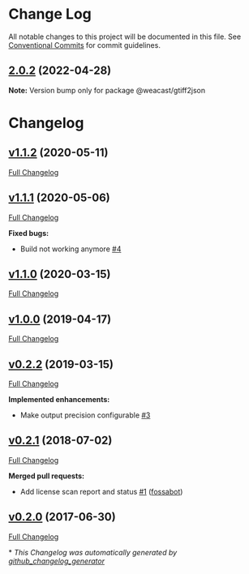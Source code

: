 # Change Log

All notable changes to this project will be documented in this file.
See [Conventional Commits](https://conventionalcommits.org) for commit guidelines.

## [2.0.2](https://github.com/weacast/weacast-gtiff2json/compare/v2.0.1...v2.0.2) (2022-04-28)

**Note:** Version bump only for package @weacast/gtiff2json





# Changelog

## [v1.1.2](https://github.com/weacast/weacast-gtiff2json/tree/v1.1.2) (2020-05-11)

[Full Changelog](https://github.com/weacast/weacast-gtiff2json/compare/v1.1.1...v1.1.2)

## [v1.1.1](https://github.com/weacast/weacast-gtiff2json/tree/v1.1.1) (2020-05-06)

[Full Changelog](https://github.com/weacast/weacast-gtiff2json/compare/v1.1.0...v1.1.1)

**Fixed bugs:**

- Build not working anymore [\#4](https://github.com/weacast/weacast-gtiff2json/issues/4)

## [v1.1.0](https://github.com/weacast/weacast-gtiff2json/tree/v1.1.0) (2020-03-15)

[Full Changelog](https://github.com/weacast/weacast-gtiff2json/compare/v1.0.0...v1.1.0)

## [v1.0.0](https://github.com/weacast/weacast-gtiff2json/tree/v1.0.0) (2019-04-17)

[Full Changelog](https://github.com/weacast/weacast-gtiff2json/compare/v0.2.2...v1.0.0)

## [v0.2.2](https://github.com/weacast/weacast-gtiff2json/tree/v0.2.2) (2019-03-15)

[Full Changelog](https://github.com/weacast/weacast-gtiff2json/compare/v0.2.1...v0.2.2)

**Implemented enhancements:**

- Make output precision configurable [\#3](https://github.com/weacast/weacast-gtiff2json/issues/3)

## [v0.2.1](https://github.com/weacast/weacast-gtiff2json/tree/v0.2.1) (2018-07-02)

[Full Changelog](https://github.com/weacast/weacast-gtiff2json/compare/v0.2.0...v0.2.1)

**Merged pull requests:**

- Add license scan report and status [\#1](https://github.com/weacast/weacast-gtiff2json/pull/1) ([fossabot](https://github.com/fossabot))

## [v0.2.0](https://github.com/weacast/weacast-gtiff2json/tree/v0.2.0) (2017-06-30)

[Full Changelog](https://github.com/weacast/weacast-gtiff2json/compare/a7eb52cd0d7ce3b858cbf03bccc5548cded0d407...v0.2.0)



\* *This Changelog was automatically generated by [github_changelog_generator](https://github.com/skywinder/Github-Changelog-Generator)*
